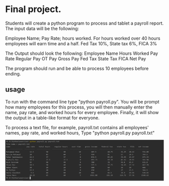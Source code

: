 # Final project. 
Students will create a python program to process and tablet a payroll report.
The input data will be the following:

Employee Name; Pay Rate; hours worked. For hours worked over 40 hours employees will earn time and a half. Fed Tax  10%, State tax 6%, FICA 3%

The Output should look the following:
Employee Name    Hours Worked    Pay Rate      Regular Pay    OT Pay    Gross Pay   Fed Tax   State Tax   FICA      Net Pay

The program should run and be able to process 10 employees before ending.

## usage
To run with the command line type "python payroll.py". You will be prompt how many employees for this process, you will then manually enter the name, pay rate, and worked hours for every employee. Finally, it will show the output in a table-like format for everyone.

To process a text file, for example, payroll.txt contains all employees' names, pay rate, and worked hours, Type "python payroll.py payroll.txt"

![Output image](output.png)
